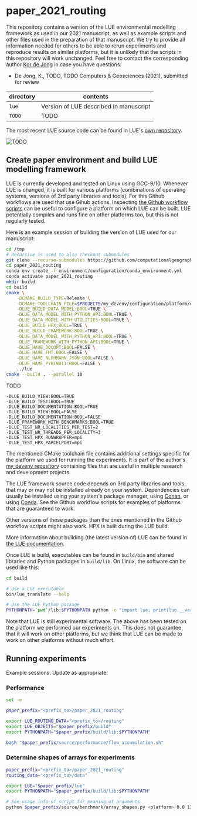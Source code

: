 # paper_2021_routing

This repository contains a version of the LUE environmental modelling framework as used
in our 2021 manuscript, as well as example scripts and other files used in the preparation of
that manuscript. We try to provide all information needed for others to be able to rerun
experiments and reproduce results on similar platforms, but it is unlikely that the scripts in
this repository will work unchanged. Feel free to contact the corresponding author [Kor de
Jong](mailto:k.dejong1@uu.nl) in case you have questions.

- De Jong, K., TODO,
  TODO
  Computers & Geosciences (2021), submitted for review

| directory              | contents                                                   |
| ---------              | --------                                                   |
| `lue`                  | Version of LUE described in manuscript                     |
| `TODO`                 | TODO                                                       |

The most recent LUE source code can be found in LUE's
[own repository](https://github.com/computationalgeography/lue).


![TODO](figure/todo.png)


## Create paper environment and build LUE modelling framework
LUE is currently developed and tested on Linux using GCC-9/10. Whenever LUE is changed, it is
built for various platforms (combinations of operating systems, versions of 3rd party libraries
and tools). For this Github workflows are used that use Gihub actions. Inspecting
[the Github workflow scripts](lue/.github/workflows)
can be useful to configure a platform on which LUE can be built. LUE potentially compiles and
runs fine on other platforms too, but this is not regularly tested.

Here is an example session of building the version of LUE used for our manuscript:

```bash
cd /tmp
# Recursive is used to also checkout submodules
git clone --recurse-submodules https://github.com/computationalgeography/paper_2021_routing
cd paper_2021_routing
conda env create -f environment/configuration/conda_environment.yml
conda activate paper_2021_routing
mkdir build
cd build
cmake \
    -DCMAKE_BUILD_TYPE=Release \
    -DCMAKE_TOOLCHAIN_FILE=$PROJECTS/my_devenv/configuration/platform/cmake/login01/Release.cmake \
    -DLUE_BUILD_DATA_MODEL:BOOL=TRUE \
    -DLUE_DATA_MODEL_WITH_PYTHON_API:BOOL=TRUE \
    -DLUE_DATA_MODEL_WITH_UTILITIES:BOOL=TRUE \
    -DLUE_BUILD_HPX:BOOL=TRUE \
    -DLUE_BUILD_FRAMEWORK:BOOL=TRUE \
    -DLUE_DATA_MODEL_WITH_PYTHON_API:BOOL=TRUE \
    -DLUE_FRAMEWORK_WITH_PYTHON_API:BOOL=TRUE \
    -DLUE_HAVE_DOCOPT:BOOL=FALSE \
    -DLUE_HAVE_FMT:BOOL=FALSE \
    -DLUE_HAVE_NLOHMANN_JSON:BOOL=FALSE \
    -DLUE_HAVE_PYBIND11:BOOL=FALSE \
    ../lue
cmake --build . --parallel 10
```

TODO
```
-DLUE_BUILD_VIEW:BOOL=TRUE
-DLUE_BUILD_TEST:BOOL=TRUE
-DLUE_BUILD_DOCUMENTATION:BOOL=TRUE
-DLUE_BUILD_VIEW:BOOL=FALSE
-DLUE_BUILD_DOCUMENTATION:BOOL=FALSE
-DLUE_FRAMEWORK_WITH_BENCHMARKS:BOOL=TRUE
-DLUE_TEST_NR_LOCALITIES_PER_TEST=2
-DLUE_TEST_NR_THREADS_PER_LOCALITY=3
-DLUE_TEST_HPX_RUNWRAPPER=mpi
-DLUE_TEST_HPX_PARCELPORT=mpi
```


The mentioned CMake toolchain file contains additional settings specific for the
platform we used for running the experiments. It is part of the author's [my_devenv
repository](https://github.com/kordejong/my_devenv/tree/9eb8896d24389f5ae9090d368dd2fac88259c633)
containing files that are useful in multiple research and development projects.

The LUE framework source code depends on 3rd party libraries and tools, that may or may not
be installed already on your system. Dependencies can usually be installed using
your system's package manager, using [Conan](https://conan.io), or using
[Conda](https://conda.io). See the Github workflow scripts for examples of platforms that are
guaranteed to work.

Other versions of these packages than the ones mentioned in the Github workflow scripts might
also work. HPX is built during the LUE build.

More information about building (the latest version of) LUE can be found in [the LUE
documentation](https://lue.computationalgeography.org/doc).

Once LUE is build, executables can be found in `build/bin` and shared libraries and Python
packages in `build/lib`. On Linux, the software can be used like this:

```bash
cd build

# Use a LUE executable
bin/lue_translate --help

# Use the LUE Python package
PYTHONPATH=`pwd`/lib:$PYTHONPATH python -c "import lue; print(lue.__version__)"
```

Note that LUE is still experimental software. The above has been tested on the platform we
performed our experiments on. This does not guarantee that it will work on other platforms,
but we think that LUE can be made to work on other platforms without much effort.


## Running experiments
Example sessions. Update as appropriate.

### Performance
```bash
set -e

paper_prefix="<prefix_to>/paper_2021_routing"

export LUE_ROUTING_DATA="<prefix_to>/routing"
export LUE_OBJECTS="$paper_prefix/build"
export PYTHONPATH="$paper_prefix/build/lib:$PYTHONPATH"

bash "$paper_prefix/source/performance/flow_accumulation.sh"
```


### Determine shapes of arrays for experiments

```bash
paper_prefix="<prefix_to>/paper_2021_routing"
routing_data="<prefix_to>/data"

export LUE="$paper_prefix/lue"
export PYTHONPATH="$paper_prefix/build/lib:$PYTHONPATH"

# See usage info of script for meaning of arguments
python $paper_prefix/source/benchmark/array_shapes.py <platform> 0.0 13 150 2 $routing_data/africa/factor2.vrt 23 13 ~/tmp/bounding_boxes
```
